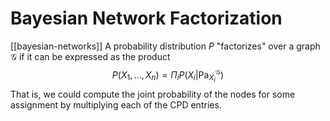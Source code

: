 # Bayesian Network Factorization
[[bayesian-networks]]
A probability distribution $P$ "factorizes" over a graph $\mathcal{G}$ if it can be expressed as the product
$$
	P(X_1,...,X_n) = \Pi_{i}P(X_i \vert \text{Pa}_{X_i}^{\mathcal{G}})
$$
That is, we could compute the joint probability of the nodes for some assignment by multiplying each of the CPD entries.